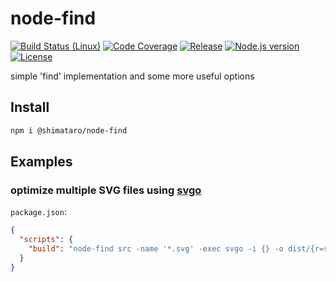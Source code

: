# node-find

[![Build Status (Linux)][image-build-linux]][link-build-linux]
[![Code Coverage][image-code-coverage]][link-code-coverage]
[![Release][image-release]][link-release]
[![Node.js version][image-engine]][link-engine]
[![License][image-license]][link-license]

simple 'find' implementation and some more useful options

## Install

```bash
npm i @shimataro/node-find
```

## Examples

### optimize multiple SVG files using [svgo](https://www.npmjs.com/package/svgo)

`package.json`:

```json
{
  "scripts": {
    "build": "node-find src -name '*.svg' -exec svgo -i {} -o dist/{r=src} \\;"
  }
}
```

[image-build-linux]: https://github.com/shimataro/node-find/workflows/Linux/badge.svg
[link-build-linux]: https://github.com/shimataro/node-find/actions?query=workflow%3ALinux
[image-code-coverage]: https://img.shields.io/codecov/c/github/shimataro/node-find/develop.svg
[link-code-coverage]: https://codecov.io/gh/shimataro/node-find
[image-release]: https://img.shields.io/github/release/shimataro/node-find.svg
[link-release]: https://github.com/shimataro/node-find/releases
[image-engine]: https://img.shields.io/node/v/node-find.svg
[link-engine]: https://nodejs.org/
[image-license]: https://img.shields.io/github/license/shimataro/node-find.svg
[link-license]: ./LICENSE
